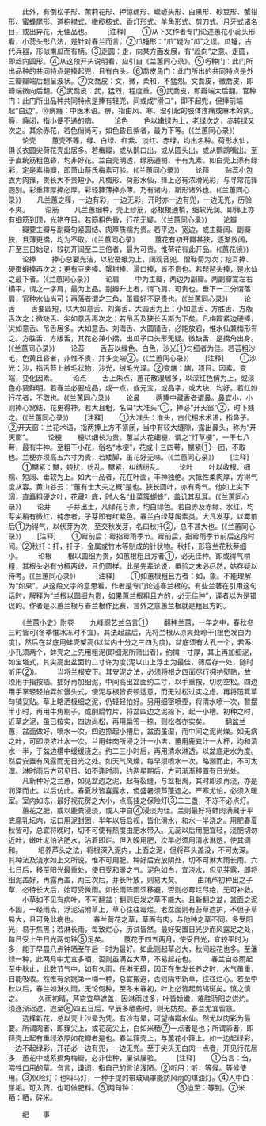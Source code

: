 <!-- { "loadSidebar": true } -->
　　此外，有倒松子形、茉莉花形、押惊螺形、蜒蝣头形、白果形、砂豆形、蟹钳形、蜜蜂尾形、道袍襟式、橄榄核式、香灯形式、羊角形式、剪刀式、月牙式诸名目，或出异花，无佳品也。
　　[注释]
　　①从下文作者专门论述蕙花小蕊头形看，小蕊头形八法，是针对春兰而言。②爪锤形：“爪”疑为“瓜”之误。瓜锤，古代兵器，形似南瓜而有柄。③走圆：走，向某方面发展，有“趋向”之意。走圆，即趋向圆形。④从这段开头说明看，应引自《兰蕙同心录》。⑤巧种门：此门所出品种的共同特点是捧起兜，且有白头。⑥喬皮角门：此门所出的共同特点是外三瓣瓣端后翻呈波状。⑦文喬皮：文，微，柔和，不猛烈。文喬皮，微喬皮，即瓣端微向后翻。⑧武喬皮：武，猛烈，程度重。⑨武喬皮，即瓣端大后翻。官种门：此门所出品种共同特点是捧有轻兜，间或成“滑口”，即不起兜，但捧前端起“白边”。⑩痹癃：中医术语。痹，指由风、寒、湿引起的肢体疼痛或麻木的病。癃，癃闭，指小便不通的病。
　　论色
　　色以嫩绿为上，老绿次之，赤转绿又次之。其余赤花，若色俏尚可，如色昏且紫者，最为下等。(《兰蕙同心录》)
　　论壳
　　蕙壳不等，绿、白绿、红紫、淡红、赤绿，均出名种。荷形水仙，俱长衣圆尖荷花壳出居多。若梅瓣，或从鹊口出，或从圆头出，或从鹦鹉嘴出。至于直统筋粗色昏，均非好花。兰白壳明透，绿筋通梢，十有九素。如白壳上添有绿彩，定是素梅瓣，即萧山蔡氏梅素可验。(《兰蕙同心录》)
　　论箨
　　贴蕊小包衣为肉箨，贵长大不贵短小。凡梅形、荷形水仙，箨上必有浓滑光彩，与寻常花箨迥别。彩重箨厚捧必厚，彩轻箨薄捧亦薄。乃有诸内，斯形诸外也。(《兰蕙同心录》)
　　凡兰蕙之箨，一边有彩，一边无彩，开时亦一边有兜，一边无兜，历验不爽。
　　论筋
　　凡兰蕙细种，壳上纱筋，必根根通梢，细软光润。即箨上亦有细筋到顶，光艳夺目。若筋粗色昏，行花无疑。(《兰蕙同心录》)
　　论瓣
　　瓣要主瓣与副瓣匀紧圆结、肉厚质糯为贵。若平边、宽边，或主瓣阔、副瓣狭，且薄更撟，均为不取。(《兰蕙同心录》
　　蕙花有初开瓣甚狭，逐渐放阔，开至三日始足，较初开阔至二三倍者，最为可贵。惟荷花有此开品。(《蕙花镜》)
　　论捧
　　捧心总要光洁，以软蚕蛾为上，阔观音兜、僧鞋菊为次；挖耳捧、硬蚕蛾捧再次之；更有豆夹捧、蟹钳捧、滑口捧，皆不贵也。若琵琶头捧，是水仙之最下者。(《兰蕙同心录》)
　　论肩
　　中为主瓣，两边为副瓣。两副瓣宜左右横平，谓之一字肩，最为上品。副瓣升上者，谓飞肩，可贵也。垂下一二分谓落肩，官种水仙尚可；再落者谓之三角，虽瓣好不足贵也。(《兰蕙同心录》)
　　论舌
　　舌要圆短，以大如意舌、刘海舌、大圆舌为上；小如意舌、方胜舌、方版舌次之；微缺舌、尖如意舌再次之；若吊舌及狭长舌斯为下矣。凡梅瓣紧边硬捧，尖如意舌、吊舌居多。大如意舌、刘海舌、大圆铺舌，必能放宕，惟水仙兼梅形有之。方胜舌、方版舌，其花必兼小撟，出瓜子口头形无疑。微缺舌，是撟角出身。(《兰蕙同心录》)
　　论苔
　　舌苔以绿色、白色，沙光①匀细者为佳。若苔粗沙毛，色黄且昏者，非惟不贵，并多变端②。(《兰蕙同心录》)
　　[注释]
　　①沙光：沙，指舌苔上绒毛状物，沙光，绒毛光泽。②变端：端，项目、因素。变端，变化因素。
　　论点
　　舌上朱点，蕙花散漫居多，以深红色俏为上，或淡色亦要鲜明。若春兰必要成品，或一点，或元宝，或品字，或大块，均好。若红如行花者，不取也。(《兰蕙同心录》)
　　论鼻
　　两捧中藏香者谓鼻。鼻宜小，小则捧心窝结，花更得神。若大且粗，名曰“大准头”①，捧必“开天窗”②，时下贱之。(《兰蕙同心录》)
　　[注释]
　　①大准头：准头，古代相术术语，指鼻子。②开天窗：兰花术语，指两捧上方不紧闭，当中有较大缝隙，露出鼻头，称为“开天窗”。
　　论梗
　　梗以细长为贵。蕙兰大花细梗，谓之“灯草梗”，一干七八萼，最有丰神。至粗干小花，俗名“木梗”，花或十三四萼，嬲紧①一团，不取也。兰梗亦须高五六寸为贵，若矮脚，虽花好无味。(《兰蕙同心录》)
　　[注释]
　　①嬲紧：嬲，娆扰，纷乱。嬲紧，纠结纷乱。
　　论叶
　　叶以收根、细糯、短阔、垂软为上。如大一品者，花在叶面，丰神独绝。大抵性柔肉厚，方得气度从容。黄山谷云：“蕙有士大夫之概”是也。狭长圆叶，亦有秀气。他如上尖下阔，直矗粗硬之叶，花藏叶底，时人名“韭菜簇蝴蜂”，盖讥其乱耳。(《兰蕙同心录》)
　　论芽
　　子芽出土，凡绿花与素，均白绿色。若白赤及赤绿、水红，均芽尖稍有微红，纯赤者，子芽即有红紫色。春兰白绿芽属素类。大凡发芽，以霉前后①为得气，以伏芽为次，至交秋发芽，名曰秋扦②，总不甚大也。(《兰蕙同心录》)
　　[注释]
　　①霉前后：霉指霉雨季节。霉前后，指霉雨季节前后这段时间。②秋扦：扦，扦子，金属或竹木等制成的针状物。秋扦，形容兰花秋芽细小。
　　论根
　　根以圆细为贵，如蕙根粗且方者①，必无佳种。即或得气稍粗，其根头必有分桠两歧，且仍圆样。此是先辈论说，虽验之未必尽然，姑存疑以待考。(《兰蕙同心录》）
　　[注释]
　　①如蕙根粗且方者：如，象。不能理解为“如果”。从这段文字的意思看，作者是专门论述春兰根的。有些兰著在引用这句话时，解释为“兰根以圆细为贵，如果蕙兰根粗且方的，必无佳种”，译者以为是错误的。作者是以蕙兰根与春兰根作比赛，言外之意蕙兰根就是粗且方的。

　　《兰蕙小史》附卷
　　九峰阁艺兰刍言①
　　翻种兰蕙，一年之中，春秋冬三时皆可(冬季惟冰冻时不宜)。其法起盆后，先将兰根从凉爽处晾干(根色发白为度)，然后在盆底用蚌壳架高(以盆内十分之三四为度)，盆底须有大孔一个，若系小孔须两个，蚌壳之上先用粗泥(即细泥所筛出者)，约摊一寸厚，其上再加细泥，如宝塔式，其尖高出盆面约二寸许为度(泥以山上浮土为最佳，筛后存一处，随时听用②)。
　　当将兰根安下。其安泥之法，必须将根之四面尽行拥护熨贴，故须用手指按插。插好再加细泥，中间高出盆面约二寸，以手重按，切勿空松。四边用手掌轻轻拍弄如馒头式，使泥与根皆安顿适意，而无过松过实之虑。再将笾箕草匀铺妥贴。草上略洒极细之泥，仍轻轻拍好。另用细密喷壶，将清水喷一次，暂摆半小时，再用牛角剔子，或削扁竹片，将盆四边之泥捺下，起一小槽。初种之时，近草之泥，虽已按实，四边尚松，再用扁签一捺，则松者亦实矣。
　　翻盆兰蕙，盆面做好，喷水一次。四边捺起小槽后，盆面虽湿，而中间之泥尚燥。如无病之叶，可即浇浓壮水一次。兰用蚌肉所浸之汁一小盅，蕙用鹿粪汁一大杯，均和清水一半，于盆边槽中缓缓浇之。约二三小时后，再用清水淋透，以盆底走水为度。然后安置有风露而无日光之处。如天气风燥，每早须喷水一次，略潮而止，不可太湿。淋时雨后方可见日。如不逢时雨，约两星期后，方可渐渐移置有日光处。
　　凡新种好之兰蕙，如见盆边之泥，起有裂缝，与盆相离，其时即须再浇，亦是润泽而止。以后仿此。春夏秋皆喜露水，但盛暑须芦蓬遮之。严寒尤怕，必须入暖室。室内如冻，最好视花房之大小，点高挂之保险灯③二三盏，不冻不必点灯。
　　蕙花之肥，或以鹿粪浸淡，或人中白④浸淡为佳。兰则最好将蚌肉满藏于平底腐乳坛内，坛口用泥封固，半年以后启视，皆化清水，和水一半浇之。用肥春夏秋皆可，总宜将晚时，切不可使有热度由肥水带入。见蕊以后用肥宜轻，浇肥切勿近叶，嫩叶尤怕沾肥水，沾着即烂。但入晚用肥，次早必须用清水淋透，使其调和。
　　培养芦头之法，将根深入泥内，上面之泥，但将芦头盖没，不可太深。其种法及浇水如上文所说，惟不可用肥。种好后安放阴处，切不可淋大雨长雨。六七日后，移至阳光最重处，使日受和暖之气。泥色如白，宜浇水，但见芽露，即将细泥盖好，再露再盖，两三次后，芽长叶放，则易大矣。
　　由蒲芦初种出之子草，必待长大后，始可受微雨。如长雨阵雨须移避，否则必霉烂尽绝，无可补救。
　　小草如不见有病叶，不可翻盆；翻则后发之草不能大。且新翻之盆，盆面之泥不固，一经雨点，浮泥沾附草上，草心往往霉烂。老盆面则有苔草遮护，不但子草易大，且可免此病也。
　　春兰荷花之草，草面有肉，与他种之草不同。多受阳光，易于焦黑；若淋长雨，每致烂心，历试皆然。最好安置日光少而风露足之处，每日受上午日光两句钟⑤足矣。
　　蕙花于四五两月，使受日光，宜较平时为多，能于早晨八点钟晒至午后一时为最好。如此则起草必大，秋间起花也多。至潘绿一种，此两月中尤宜多晒，否则虽满盆大草，不易起花也。
　　春兰自谷雨起至中秋止，此数节气中，如有久雨，任淋无碍，因正在生发长养之时，水气虽重，自能吸收。然惟有余姚第一梅一种，总宜搬避，否则隔年新草，往往烂心。若至中秋以后，春兰如淋久雨，无论何种，至冬末春初，叶上必皆起鹧鸪斑矣。慎之慎之。
　　久雨初晴，芦帘宜早遮盖，因淋雨过多，叶皆娇嫩，难胜骄阳之烘灼。须逐渐迟遮，迨至⑥四五日后，早辰多晒些时，则无妨矣。春兰尤宜留意。
　　选择新花，总以壳上沙晕为凭。有沙有晕，可望梅瓣水仙。然尤以肉彩为最要。所谓肉者，即箨尖上，或花蕊尖上，白如米粞⑦一点者是也；所谓彩者，即箨壳上起有重绿浓厚如花瓣者是也。春兰箨壳上，与蕙花小箨上，如一边起绿彩，一边不起绿彩，开花必一边有兜，一边无兜。至于尖头无白肉一点者，开见行花居多，蕙花中或系撟角梅瓣，必非佳种，屡试屡验。
　　[注释]
　　①刍言：刍，喂牲口用的草。刍言，谦词，指自己的言论浅陋。②听用：听，等候。等候使用。③保险灯：也叫马灯，一种手提的带玻璃罩能防风雨的煤油灯。④人中白：尿垢。可入药，也可做肥料。⑤两句钟：　　　　　　⑥迨至：等到。⑦米粞：粞，碎米。

　　纪　　事
